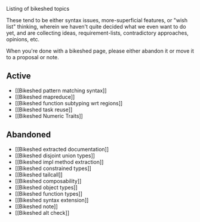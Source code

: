 Listing of bikeshed topics

These tend to be either syntax issues, more-superficial features, or "wish list" thinking, wherein we haven't quite decided what we even want to do yet, and are collecting ideas, requirement-lists, contradictory approaches, opinions, etc.

When you're done with a bikeshed page, please either abandon it or move it to a proposal or note.

## Active






* [[Bikeshed pattern matching syntax]]
* [[Bikeshed mapreduce]]
* [[Bikeshed function subtyping wrt regions]]
* [[Bikeshed task reuse]]
* [[Bikeshed Numeric Traits]]

## Abandoned

* [[Bikeshed extracted documentation]]
* [[Bikeshed disjoint union types]]
* [[Bikeshed impl method extraction]]
* [[Bikeshed constrained types]]
* [[Bikeshed tailcall]]
* [[Bikeshed composability]]
* [[Bikeshed object types]]
* [[Bikeshed function types]]
* [[Bikeshed syntax extension]]
* [[Bikeshed note]]
* [[Bikeshed alt check]]